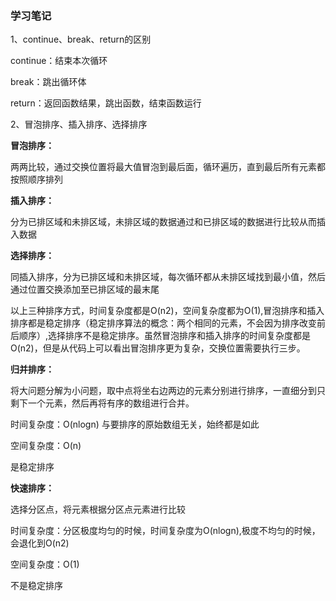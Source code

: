 ### 学习笔记

1、continue、break、return的区别

continue：结束本次循环

break：跳出循环体

return：返回函数结果，跳出函数，结束函数运行

2、冒泡排序、插入排序、选择排序

**冒泡排序：**

两两比较，通过交换位置将最大值冒泡到最后面，循环遍历，直到最后所有元素都按照顺序排列

**插入排序：**

分为已排区域和未排区域，未排区域的数据通过和已排区域的数据进行比较从而插入数据

**选择排序：**

同插入排序，分为已排区域和未排区域，每次循环都从未排区域找到最小值，然后通过位置交换添加至已排区域的最末尾

以上三种排序方式，时间复杂度都是O(n2)，空间复杂度都为O(1),冒泡排序和插入排序都是稳定排序（稳定排序算法的概念：两个相同的元素，不会因为排序改变前后顺序）,选择排序不是稳定排序。虽然冒泡排序和插入排序的时间复杂度都是O(n2)，但是从代码上可以看出冒泡排序更为复杂，交换位置需要执行三步。

**归并排序：**

将大问题分解为小问题，取中点将坐右边两边的元素分别进行排序，一直细分到只剩下一个元素，然后再将有序的数组进行合并。

时间复杂度：O(nlogn)  与要排序的原始数组无关，始终都是如此

空间复杂度：O(n)

是稳定排序

**快速排序：**

选择分区点，将元素根据分区点元素进行比较

时间复杂度：分区极度均匀的时候，时间复杂度为O(nlogn),极度不均匀的时候，会退化到O(n2)

空间复杂度：O(1)

不是稳定排序


